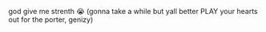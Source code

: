 god give me strenth 😭 (gonna take a while but yall better PLAY your hearts out for the porter, genizy)
